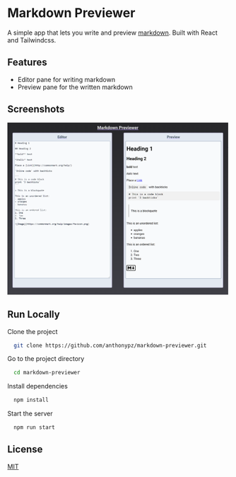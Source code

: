 # Markdown Previewer

A simple app that lets you write and preview [markdown](https://www.markdownguide.org/). Built with React and Tailwindcss.

## Features

- Editor pane for writing markdown
- Preview pane for the written markdown

## Screenshots

<img src="https://github.com/anthonypz/markdown-previewer/blob/main/src/docs/images/screenshot.png" alt="markdown project" width="500px">

## Run Locally

Clone the project

```bash
  git clone https://github.com/anthonypz/markdown-previewer.git
```

Go to the project directory

```bash
  cd markdown-previewer
```

Install dependencies

```bash
  npm install
```

Start the server

```bash
  npm run start
```

## License

[MIT](https://choosealicense.com/licenses/mit/)
